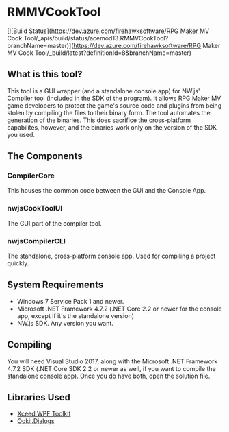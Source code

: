 # RMMVCookTool
[![Build Status](https://dev.azure.com/firehawksoftware/RPG Maker MV Cook Tool/_apis/build/status/acemod13.RMMVCookTool?branchName=master)](https://dev.azure.com/firehawksoftware/RPG Maker MV Cook Tool/_build/latest?definitionId=8&branchName=master)

## What is this tool?
This tool is a GUI wrapper (and a standalone console app) for NW.js' Compiler tool (included in the SDK of the program). It allows RPG Maker MV game developers to protect the game's source code and plugins from being stolen by compiling the files to their binary form. The tool automates the generation of the binaries. This does sacrifice the cross-platform capabilites, however, and the binaries work only on the version of the SDK you used.

## The Components

### CompilerCore
This houses the common code between the GUI and the Console App.

### nwjsCookToolUI
The GUI part of the compiler tool.

### nwjsCompilerCLI
The standalone, cross-platform console app. Used for compiling a project quickly.

## System Requirements

- Windows 7 Service Pack 1 and newer.
- Microsoft .NET Framework 4.7.2 (.NET Core 2.2 or newer for the console app, except if it's the standalone version)
- NW.js SDK. Any version you want.

## Compiling

You will need Visual Studio 2017, along with the Microsoft .NET Framework 4.7.2 SDK (.NET Core SDK 2.2 or newer as well, if you want to compile the standalone console app). Once you do have both, open the solution file.

## Libraries Used
- [Xceed WPF Toolkit](https://github.com/xceedsoftware/wpftoolkit)
- [Ookii.Dialogs](http://http://www.ookii.org/Software/Dialogs/)
